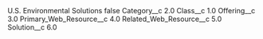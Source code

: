 <?xml version="1.0" encoding="UTF-8"?>
<CustomMetadata xmlns="http://soap.sforce.com/2006/04/metadata" xmlns:xsi="http://www.w3.org/2001/XMLSchema-instance" xmlns:xsd="http://www.w3.org/2001/XMLSchema">
    <label>U.S. Environmental Solutions</label>
    <protected>false</protected>
    <values>
        <field>Category__c</field>
        <value xsi:type="xsd:double">2.0</value>
    </values>
    <values>
        <field>Class__c</field>
        <value xsi:type="xsd:double">1.0</value>
    </values>
    <values>
        <field>Offering__c</field>
        <value xsi:type="xsd:double">3.0</value>
    </values>
    <values>
        <field>Primary_Web_Resource__c</field>
        <value xsi:type="xsd:double">4.0</value>
    </values>
    <values>
        <field>Related_Web_Resource__c</field>
        <value xsi:type="xsd:double">5.0</value>
    </values>
    <values>
        <field>Solution__c</field>
        <value xsi:type="xsd:double">6.0</value>
    </values>
</CustomMetadata>
